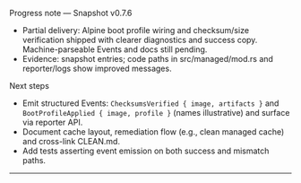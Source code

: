 Progress note — Snapshot v0.7.6

- Partial delivery: Alpine boot profile wiring and checksum/size verification shipped with clearer diagnostics and success copy. Machine-parseable Events and docs still pending.
- Evidence: snapshot entries; code paths in src/managed/mod.rs and reporter/logs show improved messages.

Next steps
- Emit structured Events: `ChecksumsVerified { image, artifacts }` and `BootProfileApplied { image, profile }` (names illustrative) and surface via reporter API.
- Document cache layout, remediation flow (e.g., clean managed cache) and cross-link CLEAN.md.
- Add tests asserting event emission on both success and mismatch paths.


---

